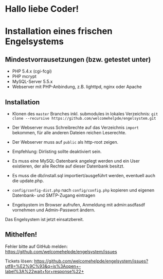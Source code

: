 # Hallo liebe Coder!

# Installation eines frischen Engelsystems

## Mindestvorrausetzungen (bzw. getestet unter)
 * PHP 5.4.x (cgi-fcgi)
 * PHP mcrypt
 * MySQL-Server 5.5.x
 * Webserver mit PHP-Anbindung, z.B. lighttpd, nginx oder Apache

## Installation
 * Klonen des `master` Branches inkl. submodules in lokales Verzeichnis: `git clone --recursive https://github.com/welcomehelpde/engelsystem.git`
 * Der Webserver muss Schreibrechte auf das Verzeichnis `import` bekommen, für alle anderen Dateien reichen Leserechte.
 * Der Webserver muss auf `public` als http-root zeigen.

 * Empfehlung: Dirlisting sollte deaktiviert sein.
 * Es muss eine MySQL-Datenbank angelegt werden und ein User existieren, der alle Rechte auf dieser Datenbank besitzt.
 * Es muss die db/install.sql importiert/ausgeführt werden, eventuell auch die update.php.
 * `config/config-dist.php` nach `config/config.php` kopieren und eigenen Datenbank- und SMTP-Zugang eintragen
 * Engelsystem im Browser aufrufen, Anmeldung mit admin:asdfasdf vornehmen und Admin-Passwort ändern.

Das Engelsystem ist jetzt einsatzbereit.

## Mithelfen!

Fehler bitte auf GitHub melden: https://github.com/welcomehelpde/engelsystem/issues  

Tickets lösen: https://github.com/welcomehelpde/engelsystem/issues?utf8=%E2%9C%93&q=is%3Aopen+-label%3A%22wait+for+response%22+
